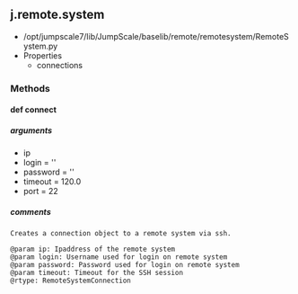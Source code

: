 ## j.remote.system

- /opt/jumpscale7/lib/JumpScale/baselib/remote/remotesystem/RemoteSystem.py
- Properties
    - connections

### Methods

#### def connect 
##### arguments

- ip
- login = ''
- password = ''
- timeout = 120.0
- port = 22

##### comments

```
Creates a connection object to a remote system via ssh.

@param ip: Ipaddress of the remote system
@param login: Username used for login on remote system
@param password: Password used for login on remote system
@param timeout: Timeout for the SSH session       
@rtype: RemoteSystemConnection

```


